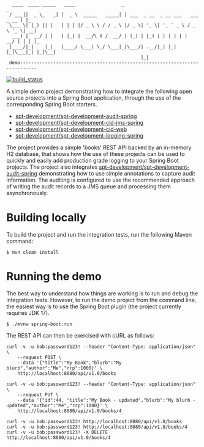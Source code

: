 ````
  ____  ____ _____   ____                 _                                  _   
 / ___||  _ \_   _| |  _ \  _____   _____| | ___  _ __  _ __ ___   ___ _ __ | |_ 
 \___ \| |_) || |   | | | |/ _ \ \ / / _ \ |/ _ \| '_ \| '_ ` _ \ / _ \ '_ \| __|
  ___) |  __/ | |   | |_| |  __/\ V /  __/ | (_) | |_) | | | | | |  __/ | | | |_ 
 |____/|_|    |_|   |____/ \___| \_/ \___|_|\___/| .__/|_| |_| |_|\___|_| |_|\__|
                                                 |_|                                           
 demo----------------------------------------------------------------------------
````

[![build_status](https://travis-ci.com/spt-development/spt-development-demo.svg?branch=main)](https://travis-ci.com/spt-development/spt-development-demo)

A simple demo project demonstrating how to integrate the following open source projects into a Spring Boot application,
through the use of the corresponding Spring Boot starters.

* [spt-development/spt-development-audit-spring](https://github.com/spt-development/spt-development-audit-spring)
* [spt-development/spt-development-cid-jms-spring](https://github.com/spt-development/spt-development-cid-jms-spring)
* [spt-development/spt-development-cid-web](https://github.com/spt-development/spt-development-cid-web)
* [spt-development/spt-development-logging-spring](https://github.com/spt-development/spt-development-logging-spring)

The project provides a simple 'books' REST API backed by an in-memory H2 database, that shows how the use of these 
projects can be used to quickly and easily add production grade logging to your Spring Boot projects. The project also 
integrates [spt-development/spt-development-audit-spring](https://github.com/spt-development/spt-development-audit-spring)
demonstrating how to use simple annotations to capture audit information. The auditing is configured to use the 
recommended approach of writing the audit records to a JMS queue and processing them asynchronously.

Building locally
================

To build the project and run the integration tests, run the following Maven command:

    $ mvn clean install

Running the demo
================

The best way to understand how things are working is to run and debug the integration tests. However, to run the 
demo project from the command line, the easiest way is to use the Spring Boot plugin (the project currently requires
JDK 17).

    $ ./mvnw spring-boot:run

The REST API can then be exercised with cURL as follows:

    curl -v -u bob:password123! --header "Content-Type: application/json" \
        --request POST \
        --data '{"title":"My Book","blurb":"My blurb","author":"Me","rrp":1000}' \
        http://localhost:8080/api/v1.0/books

    curl -v -u bob:password123! --header "Content-Type: application/json" \
        --request PUT \
        --data '{"id":44, "title":"My Book - updated","blurb":"My blurb - updated","author":"Me","rrp":1000}' \
        http://localhost:8080/api/v1.0/books/4

    curl -v -u bob:password123! http://localhost:8080/api/v1.0/books
    curl -v -u bob:password123! http://localhost:8080/api/v1.0/books/4
    curl -v -u bob:password123! -X DELETE http://localhost:8080/api/v1.0/books/4